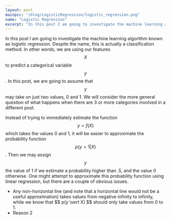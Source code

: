 ```yaml
---
layout: post
mainpic: "/blog/LogisticRegression/logistic_regression.png"
name: "Logistic Regression"
excerpt: "In this post I am going to investigate the machine learning algorithm known as logistic regression. Despite the name, this is actually a classification method."
---
```

In this post I am going to investigate the machine learning algorithm known as logistic regression. Despite the name, this is actually a classification method. In other words, we are using our features $$X$$ to predict a categorical variable $$y$$. In this post, we are going to assume that $$y$$ may take on just two values, 0 and 1. We will consider the more general question of what happens when there are 3 or more categories involved in a different post.

Instead of trying to immediately estimate the function $$ y = f(X) $$ which takes the values 0 and 1, it will be easier to approximate the probability function $$ p(y=1 \vert X) $$. Then we may assign $$y$$ the value of 1 if we estimate a probability higher than .5, and the value 0 otherwise. One might attempt to approximate this probability function using linear regression, but there are a couple of obvious issues.

<ul>
  <li> Any non-horizontal line (and note that a horizontal line would not be a useful approximation) takes values from negative infinity to infinity, while we know that $$ p(y \vert X) $$ should only take values from 0 to 1. 
  </li>
  
  <li> Reason 2
  </li>
</ul>
